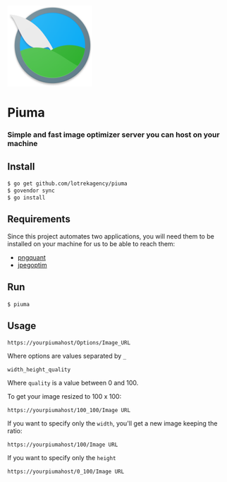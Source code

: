 <img src="https://raw.githubusercontent.com/astagi/mystatics/master/piuma/Piuma_rounded_1.png" width='192' height="183" />

# Piuma

### Simple and fast image optimizer server you can host on your machine

## Install

    $ go get github.com/lotrekagency/piuma
    $ govendor sync
    $ go install

## Requirements

Since this project automates two applications, you will need them to be installed on your machine for us to be able to reach them:

- [pngquant](https://pngquant.org/)
- [jpegoptim](https://github.com/tjko/jpegoptim)

## Run

    $ piuma

## Usage

    https://yourpiumahost/Options/Image_URL

Where options are values separated by `_`

    width_height_quality

Where `quality` is a value between 0 and 100.

To get your image resized to 100 x 100:

    https://yourpiumahost/100_100/Image URL

If you want to specify only the `width`, you'll get a new image keeping the ratio:

    https://yourpiumahost/100/Image URL

If you want to specify only the `height`

    https://yourpiumahost/0_100/Image URL
